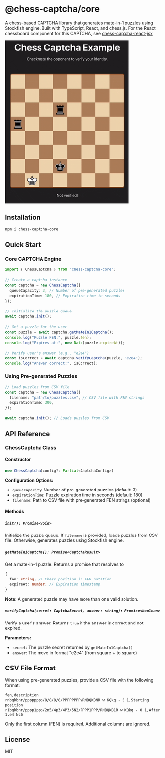 # @chess-captcha/core

A chess-based CAPTCHA library that generates mate-in-1 puzzles using Stockfish engine. Built with TypeScript, React, and chess.js.
For the React chessboard component for this CAPTCHA, see [chess-captcha-react-jsx](https://www.npmjs.com/package/chess-captcha-react-jsx)

![Image](https://github.com/YusungAN/chess-captcha/blob/main/example/example.gif?raw=true)


## Installation

```bash
npm i chess-captcha-core
```

## Quick Start

### Core CAPTCHA Engine

```typescript
import { ChessCaptcha } from "chess-captcha-core";

// Create a captcha instance
const captcha = new ChessCaptcha({
  queueCapacity: 3, // Number of pre-generated puzzles
  expirationTime: 180, // Expiration time in seconds
});

// Initialize the puzzle queue
await captcha.init();

// Get a puzzle for the user
const puzzle = await captcha.getMateIn1Captcha();
console.log("Puzzle FEN:", puzzle.fen);
console.log("Expires at:", new Date(puzzle.expireAt));

// Verify user's answer (e.g., "e2e4")
const isCorrect = await captcha.verifyCaptcha(puzzle, "e2e4");
console.log("Answer correct:", isCorrect);
```

### Using Pre-generated Puzzles

```typescript
// Load puzzles from CSV file
const captcha = new ChessCaptcha({
  filename: "path/to/puzzles.csv", // CSV file with FEN strings
  expirationTime: 300,
});

await captcha.init(); // Loads puzzles from CSV
```

## API Reference


### ChessCaptcha Class

#### Constructor

```typescript
new ChessCaptcha(config?: Partial<CaptchaConfig>)
```

**Configuration Options:**

- `queueCapacity`: Number of pre-generated puzzles (default: 3)
- `expirationTime`: Puzzle expiration time in seconds (default: 180)
- `filename`: Path to CSV file with pre-generated FEN strings (optional)

#### Methods

##### `init(): Promise<void>`

Initialize the puzzle queue. If `filename` is provided, loads puzzles from CSV file. Otherwise, generates puzzles using Stockfish engine.

##### `getMateIn1Captcha(): Promise<CaptchaResult>`

Get a mate-in-1 puzzle. Returns a promise that resolves to:

```typescript
{
  fen: string; // Chess position in FEN notation
  expireAt: number; // Expiration timestamp
}
```

**Note**: A generated puzzle may have more than one valid solution.

##### `verifyCaptcha(secret: CaptchaSecret, answer: string): Promise<boolean>`

Verify a user's answer. Returns `true` if the answer is correct and not expired.

**Parameters:**

- `secret`: The puzzle secret returned by `getMateIn1Captcha()`
- `answer`: The move in format "e2e4" (from square + to square)

## CSV File Format

When using pre-generated puzzles, provide a CSV file with the following format:

```csv
fen,description
rnbqkbnr/pppppppp/8/8/8/8/PPPPPPPP/RNBQKBNR w KQkq - 0 1,Starting position
r1bqkbnr/pppp1ppp/2n5/4p3/4P3/5N2/PPPP1PPP/RNBQKB1R w KQkq - 0 1,After 1.e4 Nc6
```

Only the first column (FEN) is required. Additional columns are ignored.

## License

MIT
